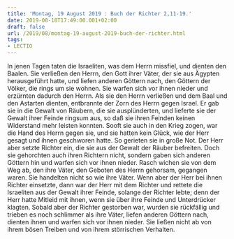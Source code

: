 ```yaml
---
title: 'Montag, 19 August 2019 : Buch der Richter 2,11-19.'
date: 2019-08-18T17:49:00.001+02:00
draft: false
url: /2019/08/montag-19-august-2019-buch-der-richter.html
tags: 
- LECTIO
---
```


In jenen Tagen taten die Israeliten, was dem Herrn missfiel, und dienten den Baalen. Sie verließen den Herrn, den Gott ihrer Väter, der sie aus Ägypten herausgeführt hatte, und liefen anderen Göttern nach, den Göttern der Völker, die rings um sie wohnen. Sie warfen sich vor ihnen nieder und erzürnten dadurch den Herrn. Als sie den Herrn verließen und dem Baal und den Astarten dienten, entbrannte der Zorn des Herrn gegen Israel. Er gab sie in die Gewalt von Räubern, die sie ausplünderten, und lieferte sie der Gewalt ihrer Feinde ringsum aus, so daß sie ihren Feinden keinen Widerstand mehr leisten konnten. Sooft sie auch in den Krieg zogen, war die Hand des Herrn gegen sie, und sie hatten kein Glück, wie der Herr gesagt und ihnen geschworen hatte. So gerieten sie in große Not. Der Herr aber setzte Richter ein, die sie aus der Gewalt der Räuber befreiten. Doch sie gehorchten auch ihren Richtern nicht, sondern gaben sich anderen Göttern hin und warfen sich vor ihnen nieder. Rasch wichen sie von dem Weg ab, den ihre Väter, den Geboten des Herrn gehorsam, gegangen waren. Sie handelten nicht so wie ihre Väter. Wenn aber der Herr bei ihnen Richter einsetzte, dann war der Herr mit dem Richter und rettete die Israeliten aus der Gewalt ihrer Feinde, solange der Richter lebte; denn der Herr hatte Mitleid mit ihnen, wenn sie über ihre Feinde und Unterdrücker klagten. Sobald aber der Richter gestorben war, wurden sie rückfällig und trieben es noch schlimmer als ihre Väter, liefen anderen Göttern nach, dienten ihnen und warfen sich vor ihnen nieder. Sie ließen nicht ab von ihrem bösen Treiben und von ihrem störrischen Verhalten.